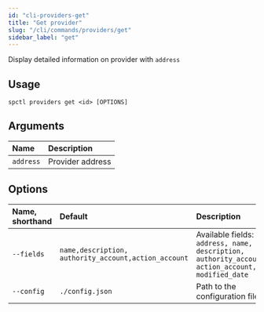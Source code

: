 ```yaml
---
id: "cli-providers-get"
title: "Get provider"
slug: "/cli/commands/providers/get"
sidebar_label: "get"
---
```


Display detailed information on provider with `address`

## Usage

```
spctl providers get <id> [OPTIONS]
```

## Arguments

|**Name**|**Description**|
| :- | :- |
|`address`|Provider address|

## Options

|**Name, shorthand**|**Default**|**Description**|
| :- | :- | :- |
|`--fields`|`name,description,`<br/>`authority_account,action_account`|Available fields: `address, name, description, authority_account, action_account, modified_date`|
|`--config`|`./config.json`|Path to the configuration file|